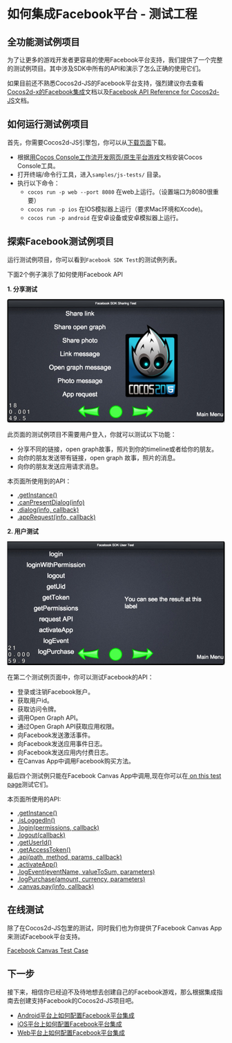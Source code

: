 # 如何集成Facebook平台 - 测试工程

## 全功能测试例项目

为了让更多的游戏开发者更容易的使用Facebook平台支持，我们提供了一个完整的测试例项目。其中涉及SDK中所有的API和演示了怎么正确的使用它们。

如果目前还不熟悉Cocos2d-JS的Facebook平台支持，强烈建议你去查看[Cocos2d-x的Facebook集成](../zh.md)文档以及[Facebook API Reference for Cocos2d-JS](../api-reference/zh.md)文档。

## 如何运行测试例项目

首先，你需要Cocos2d-JS引擎包，你可以从[下载页面](http://www.cocos2d-x.org/download)下载。
- 根据[用Cocos Console工作流开发网页/原生平台游戏](http://cocos2d-x.org/docs/manual/framework/cocos2d-js/2-working-environment-and-workflow/2-2-cross-native-browser-game-with-cocos-console/zh)文档安装Cocos Console工具。
- 打开终端/命令行工具，进入`samples/js-tests/` 目录。
- 执行以下命令：
    + `cocos run -p web --port 8080`  在web上运行。（设置端口为8080很重要）
    + `cocos run -p ios`  在IOS模拟器上运行（要求Mac环境和Xcode)。
    + `cocos run -p android` 在安卓设备或安卓模拟器上运行。

## 探索Facebook测试例项目

运行测试例项目，你可以看到`Facebook SDK Test`的测试例列表。

下面2个例子演示了如何使用Facebook API

**1. 分享测试**

![](share.jpg)

此页面的测试例项目不需要用户登入，你就可以测试以下功能：

- 分享不同的链接，open graph故事，照片到你的timeline或者给你的朋友。
- 向你的朋友发送带有链接，open graph 故事，照片的消息。
- 向你的朋友发送应用请求消息。

本页面所使用到的API：

- [.getInstance()](../api-reference/get-instance_zh.md)
- [.canPresentDialog(info)](../api-reference/can-present-dialog_zh.md)
- [.dialog(info, callback)](../api-reference/dialog_zh.md)
- [.appRequest(info, callback)](../api-reference/app-request_zh.md)

**2. 用户测试**

![](user.jpg)

在第二个测试例页面中，你可以测试Facebook的API：

- 登录或注销Facebook账户。
- 获取用户id。
- 获取访问令牌。
- 调用Open Graph API。
- 通过Open Graph API获取应用权限。
- 向Facebook发送激活事件。
- 向Facebook发送应用事件日志。
- 向Facebook发送应用内付费日志。
- 在Canvas App中调用Facebook购买方法。

最后四个测试例只能在Facebook Canvas App中调用,现在你可以在[ on this test page](https://apps.facebook.com/cocostestmyfc/)测试它们。

本页面所使用的API:

- [.getInstance()](../api-reference/get-instance_zh.md)
- [.isLoggedIn()](../api-reference/isloggedin_zh.md)
- [.login(permissions, callback)](../api-reference/login_zh.md)
- [.logout(callback)](../api-reference/logout_zh.md)
- [.getUserId()](../api-reference/get-userid_zh.md)
- [.getAccessToken()](../api-reference/get-accesstoken_zh.md)
- [.api(path, method, params, callback)](../api-reference/api_zh.md)
- [.activateApp()](../api-reference/activate-app_zh.md)
- [.logEvent(eventName, valueToSum, parameters)](../api-reference/log-event_zh.md)
- [.logPurchase(amount, currency, parameters)](../api-reference/log-purchase_zh.md)
- [.canvas.pay(info, callback)](../api-reference/pay_zh.md)

## 在线测试

除了在Cocos2d-JS包里的测试，同时我们也为你提供了Facebook Canvas App来测试Facebook平台支持。

[Facebook Canvas Test Case](https://apps.facebook.com/cocostestmyfc/)

## 下一步

接下来，相信你已经迫不及待地想去创建自己的Facebook游戏，那么根据集成指南去创建支持Facebook的Cocos2d-JS项目吧。

- [Android平台上如何配置Facebook平台集成](../facebook-sdk-on-android/zh.md)
- [iOS平台上如何配置Facebook平台集成](../facebook-sdk-on-ios/zh.md)
- [Web平台上如何配置Facebook平台集成](../facebook-sdk-on-web/zh.md)
